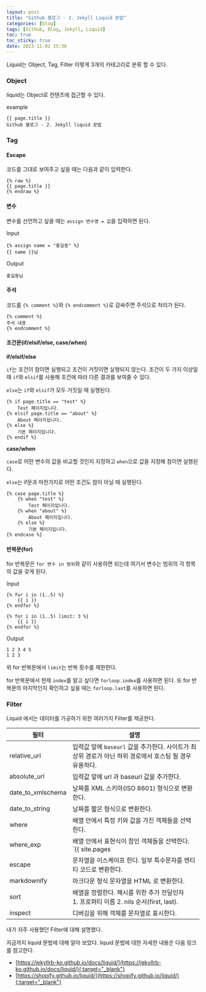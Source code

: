 ```yaml
---
layout: post
title: "Github 블로그 - 2. Jekyll Liquid 문법"
categories: [blog]
tags: [Github, Blog, Jekyll, Liquid]
toc: true
toc_sticky: true
date: 2023-11-02 15:36
---
```


Liquid는 Object, Tag, Filter 이렇게 3개의 카테고리로 분류 할 수 있다.

### Object

liquid는 Object로 컨텐츠에 접근할 수 있다.

<p class"codeblock-label">example</p>

```
{{ page.title }}
Github 블로그 - 2. Jekyll liquid 문법
```

### Tag

#### Escape

코드를 그대로 보여주고 싶을 때는 다음과 같이 입력한다.

```liquid
{% raw %}
{{ page.title }}
{% endraw %}
```

#### 변수

변수를 선언하고 싶을 때는 `assign 변수명 = 값`을 입력하면 된다.

<p class="codeblock-label">Input</p>

```liquid
{% assign name = "홍길동" %}
{{ name }}님
```

<p class="codeblock-label">Output</p>

```
홍길동님
```

#### 주석

코드를 `{% comment %}`와 `{% endcomment %}`로 감싸주면 주석으로 처리가 된다.

```liquid
{% comment %}
주석 내용
{% endcomment %}
```

#### 조건문(if/elsif/else, case/when)

**if/elsif/else**

`if`는 조건이 참이면 실행되고 조건이 거짓이면 실행되지 않는다. 조건이 두 가지 이상일 때 `if`와 `elsif`를 사용해 조건에 따라 다른 결과를 보여줄 수 있다.

`else`는 `if`와 `elsif`가 모두 거짓일 때 실행된다.

```liquid
{% if page.title == "test" %}
	Test 페이지입니다.
{% elsif page.title == "about" %}
	About 페이지입니다.
{% else %}
	기본 페이지입니다.
{% endif %}
```

**case/when**

`case`로 어떤 변수의 값을 비교할 것인지 지정하고 `when`으로 값을 지정해 참이면 실행된다.

`else`는 if문과 마찬가지로 어떤 조건도 참이 아닐 때 실행된다.

```liquid
{% case page.title %}
	{% when "test" %}
		Test 페이지입니다.
	{% when "about" %}
		About 페이지입니다.
	{% else %}
		기본 페이지입니다.
{% endcase %}
```

#### 반복문(for)

for 반복문은 `for 변수 in 범위`와 같이 사용하면 되는데 여기서 변수는 범위의 각 항목의 값을 갖게 된다.

<p class="codeblock-label">Input</p>

```liquid
{% for i in (1..5) %}
	{{ i }}
{% endfor %}

{% for i in (1..5) limit: 3 %}
	{{ i }}
{% endfor %}
```

<p class="codeblock-label">Output</p>

```
1 2 3 4 5 
1 2 3
```

위 for 반복문에서 `limit`는 반복 횟수를 제한한다.

for 반복문에서 현제 `index`를 알고 싶다면 `forloop.index`를 사용하면 된다. 또 for 반복문의 마지막인지 확인하고 싶을 때는 `forloop.last`를 사용하면 된다.

### Filter

Liquid 에서는 데이터를 가공하기 위한 여러가지 Filter를 제공한다.

|필터|설명|
|---|----|
|relative_url|입력값 앞에 `baseurl` 값을 추가한다. 사이트가 최상위 경로가 아닌 하위 경로에서 호스팅 될 경우 유용하다.
|absolute_url|입력값 앞에 url 과 baseurl 값을 추가한다.|
|date_to_xmlschema|날짜를 XML 스키마(ISO 8601) 형식으로 변환한다.|
|date_to_string|날짜를 짧은 형식으로 변환한다.|
|where|배열 안에서 특정 키와 값을 가진 객체들을 선택한다.|
|where_exp|배열 안에서 표현식이 참인 객체들을 선택한다.<br>`{{ site.pages | where_exp: "item", "item.category == 'test'" }}`|
|escape|문자열을 이스케이프 한다. 일부 특수문자를 엔티티 코드로 변환한다.|
|markdownify|마크다운 형식 문자열을 HTML 로 변환한다.|
|sort|배열을 정렬한다. 해시를 위한 추가 전달인자 1. 프로퍼티 이름 2. nils 순서(first, last).|
|inspect|디버깅을 위해 객체를 문자열로 표시한다.|

내가 자주 사용했던 Filter에 대해 설명했다.

지금까지 liquid 문법에 대해 알아 보았다. liquid 문법에 대한 자세한 내용은 다음 링크를 참고한다.

* [https://jekyllrb-ko.github.io/docs/liquid/](https://jekyllrb-ko.github.io/docs/liquid/){:target="_blank"}
* [https://shopify.github.io/liquid/](https://shopify.github.io/liquid/){:target="_blank"}
